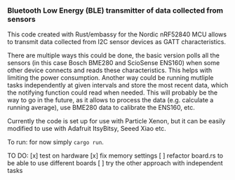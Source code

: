 ### Bluetooth Low Energy (BLE) transmitter of data collected from sensors

This code created with Rust/embassy for the Nordic nRF52840 MCU allows to transmit data collected from I2C sensor devices as GATT characteristics. 

There are multiple ways this could be done, the basic version polls all the sensors (in this case Bosch BME280 and ScioSense ENS160) when some other device connects and reads these characteristics. This helps with limiting the power consumption. 
Another way could be running mutliple tasks independently at given intervals and store the most recent data, which the notifying function could read when needed. This will probably be the way to go in the future, as it allows to process the data (e.g. calculate a running average), use BME280 data to calibrate the ENS160, etc.

Currently the code is set up for use with Particle Xenon, but it can be easily modified to use with Adafruit ItsyBitsy, Seeed Xiao etc.

To run: for now simply `cargo run`.

TO DO:
[x] test on hardware
[x] fix memory settings
[ ] refactor board.rs to be able to use different boards
[ ] try the other approach with independent tasks
